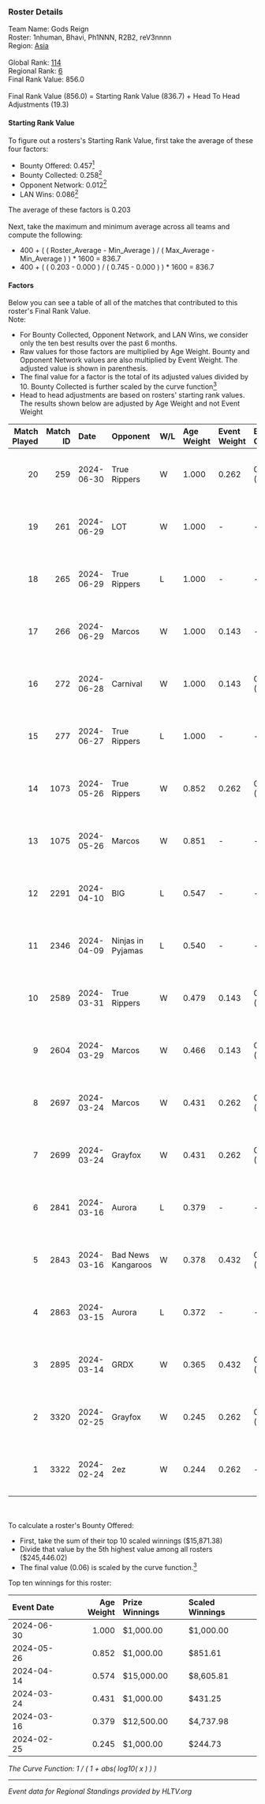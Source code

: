 ### Roster Details<br />
Team Name: Gods Reign<br />
Roster: 1nhuman, Bhavi, Ph1NNN, R2B2, reV3nnnn<br />
Region: [Asia]( ../standings_asia.md)<br />
<br />
Global Rank: [114](../standings_global.md)<br />
Regional Rank: [6]( ../standings_asia.md)<br />
Final Rank Value:  856.0<br />
<br />
Final Rank Value (856.0) = Starting Rank Value (836.7) + Head To Head Adjustments (19.3)<br />

#### Starting Rank Value<br />
To figure out a rosters's Starting Rank Value, first take the average of these four factors:<br />
- Bounty Offered: 0.457[<sup>1</sup>](#table2)
- Bounty Collected: 0.258[<sup>2</sup>](#table1)
- Opponent Network: 0.012[<sup>2</sup>](#table1)
- LAN Wins: 0.086[<sup>2</sup>](#table1)

The average of these factors is 0.203<br />
<br />
Next, take the maximum and minimum average across all teams and compute the following:<br />
- 400 + ( ( Roster_Average - Min_Average ) / ( Max_Average - Min_Average ) ) * 1600 = 836.7
- 400 + ( ( 0.203 - 0.000 ) / ( 0.745 - 0.000 ) ) * 1600 = 836.7


#### Factors<br />
Below you can see a table of all of the matches that contributed to this roster's Final Rank Value.<br />
Note:<br />

- For Bounty Collected, Opponent Network, and LAN Wins, we consider only the ten best results over the past 6 months.
- Raw values for those factors are multiplied by Age Weight. Bounty and Opponent Network values are also multiplied by Event Weight. The adjusted value is shown in parenthesis.
- The final value for a factor is the total of its adjusted values divided by 10. Bounty Collected is further scaled by the curve function[<sup>3</sup>](#curveFunction)
- Head to head adjustments are based on rosters' starting rank values. The results shown below are adjusted by Age Weight and not Event Weight
<span id="table1"></span><br />


| Match Played | Match ID | Date       | Opponent           | W/L | Age Weight | Event Weight | Bounty Collected | Opponent Network | LAN Wins  | H2H Adj. | Roster                                 |
| -: | -: | :- | :- | :- | :- | :- | :- | :- | :- | -: | :- |
|           20 |      259 | 2024-06-30 | True Rippers       | W   | 1.000      | 0.262        | 0.014 (0.004)    | 0.162 (0.042)    | 0 (0.000) |    13.10 | 1nhuman, Bhavi, Ph1NNN, R2B2, reV3nnnn |
|           19 |      261 | 2024-06-29 | LOT                | W   | 1.000      | -            | -                | -                | 0 (0.000) |     2.43 | Bhavi, f1redup, Ph1NNN, R2B2, reV3nnnn |
|           18 |      265 | 2024-06-29 | True Rippers       | L   | 1.000      | -            | -                | -                | -         |   -18.76 | Bhavi, f1redup, Ph1NNN, R2B2, reV3nnnn |
|           17 |      266 | 2024-06-29 | Marcos             | W   | 1.000      | 0.143        | -                | 0.041 (0.006)    | 0 (0.000) |     3.80 | Bhavi, f1redup, Ph1NNN, R2B2, reV3nnnn |
|           16 |      272 | 2024-06-28 | Carnival           | W   | 1.000      | 0.143        | 0.001 (0.000)    | -                | 0 (0.000) |     3.95 | Bhavi, f1redup, Ph1NNN, R2B2, reV3nnnn |
|           15 |      277 | 2024-06-27 | True Rippers       | L   | 1.000      | -            | -                | -                | -         |   -20.32 | Bhavi, f1redup, Ph1NNN, R2B2, reV3nnnn |
|           14 |     1073 | 2024-05-26 | True Rippers       | W   | 0.852      | 0.262        | 0.014 (0.003)    | 0.162 (0.036)    | 0 (0.000) |     9.20 | 1nhuman, Bhavi, Ph1NNN, R2B2, reV3nnnn |
|           13 |     1075 | 2024-05-26 | Marcos             | W   | 0.851      | -            | -                | -                | 0 (0.000) |     1.87 | Bhavi, f1redup, Ph1NNN, R2B2, reV3nnnn |
|           12 |     2291 | 2024-04-10 | BIG                | L   | 0.547      | -            | -                | -                | -         |    -0.92 | Bhavi, f1redup, Ph1NNN, R2B2, yoom     |
|           11 |     2346 | 2024-04-09 | Ninjas in Pyjamas  | L   | 0.540      | -            | -                | -                | -         |    -0.10 | Bhavi, f1redup, Ph1NNN, R2B2, yoom     |
|           10 |     2589 | 2024-03-31 | True Rippers       | W   | 0.479      | 0.143        | 0.014 (0.001)    | 0.162 (0.011)    | 0 (0.000) |     5.29 | Bhavi, f1redup, Ph1NNN, R2B2, reV3nnnn |
|            9 |     2604 | 2024-03-29 | Marcos             | W   | 0.466      | 0.143        | 0.001 (0.000)    | 0.018 (0.001)    | 0 (0.000) |     3.54 | Bhavi, f1redup, Ph1NNN, R2B2, reV3nnnn |
|            8 |     2697 | 2024-03-24 | Marcos             | W   | 0.431      | 0.262        | 0.001 (0.000)    | 0.018 (0.002)    | -         |     3.38 | Bhavi, f1redup, Ph1NNN, R2B2, reV3nnnn |
|            7 |     2699 | 2024-03-24 | Grayfox            | W   | 0.431      | 0.262        | 0.001 (0.000)    | 0.010 (0.001)    | -         |     2.90 | Bhavi, f1redup, Ph1NNN, R2B2, reV3nnnn |
|            6 |     2841 | 2024-03-16 | Aurora             | L   | 0.379      | -            | -                | -                | -         |    -0.13 | Bhavi, f1redup, Ph1NNN, R2B2, reV3nnnn |
|            5 |     2843 | 2024-03-16 | Bad News Kangaroos | W   | 0.378      | 0.432        | 0.028 (0.005)    | 0.134 (0.022)    | 1 (0.378) |     5.89 | Bhavi, f1redup, Ph1NNN, R2B2, reV3nnnn |
|            4 |     2863 | 2024-03-15 | Aurora             | L   | 0.372      | -            | -                | -                | -         |    -0.12 | Bhavi, f1redup, Ph1NNN, R2B2, reV3nnnn |
|            3 |     2895 | 2024-03-14 | GRDX               | W   | 0.365      | 0.432        | 0.004 (0.001)    | -                | 1 (0.365) |     1.96 | Bhavi, f1redup, Ph1NNN, R2B2, reV3nnnn |
|            2 |     3320 | 2024-02-25 | Grayfox            | W   | 0.245      | 0.262        | 0.001 (0.000)    | 0.010 (0.001)    | -         |     1.74 | Bhavi, f1redup, Ph1NNN, R2B2, reV3nnnn |
|            1 |     3322 | 2024-02-24 | 2ez                | W   | 0.244      | 0.262        | -                | 0.000 (0.000)    | -         |     0.61 | Bhavi, f1redup, Ph1NNN, R2B2, reV3nnnn |

<br />
<span id="table2"></span><br />
To calculate a roster's Bounty Offered:<br />

- First, take the sum of their top 10 scaled winnings ($15,871.38)
- Divide that value by the 5th highest value among all rosters ($245,446.02)
- The final value (0.06) is scaled by the curve function.[<sup>3</sup>](#curveFunction)

Top ten winnings for this roster:<br />

| Event Date | Age Weight | Prize Winnings | Scaled Winnings |
| :- | -: | :- | :- |
| 2024-06-30 |      1.000 | $1,000.00      | $1,000.00       |
| 2024-05-26 |      0.852 | $1,000.00      | $851.61         |
| 2024-04-14 |      0.574 | $15,000.00     | $8,605.81       |
| 2024-03-24 |      0.431 | $1,000.00      | $431.25         |
| 2024-03-16 |      0.379 | $12,500.00     | $4,737.98       |
| 2024-02-25 |      0.245 | $1,000.00      | $244.73         |


<span id="curveFunction"></span>_The Curve Function: 1 / ( 1 + abs( log10( x ) ) )_<br />

---
_Event data for Regional Standings provided by HLTV.org_<br />
